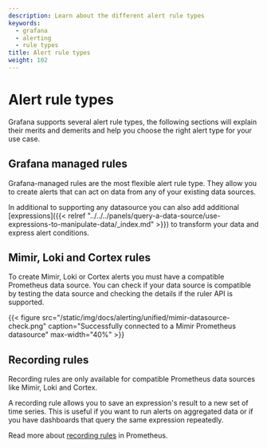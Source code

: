 ```yaml
---
description: Learn about the different alert rule types
keywords:
  - grafana
  - alerting
  - rule types
title: Alert rule types
weight: 102
---
```


# Alert rule types

Grafana supports several alert rule types, the following sections will explain their merits and demerits and help you choose the right alert type for your use case.

## Grafana managed rules

Grafana-managed rules are the most flexible alert rule type. They allow you to create alerts that can act on data from any of your existing data sources.

In additional to supporting any datasource you can also add additional [expressions]({{< relref "../../../panels/query-a-data-source/use-expressions-to-manipulate-data/_index.md" >}}) to transform your data and express alert conditions.

## Mimir, Loki and Cortex rules

To create Mimir, Loki or Cortex alerts you must have a compatible Prometheus data source. You can check if your data source is compatible by testing the data source and checking the details if the ruler API is supported.

{{< figure src="/static/img/docs/alerting/unified/mimir-datasource-check.png" caption="Successfully connected to a Mimir Prometheus datasource" max-width="40%" >}}

## Recording rules

Recording rules are only available for compatible Prometheus data sources like Mimir, Loki and Cortex.

A recording rule allows you to save an expression's result to a new set of time series. This is useful if you want to run alerts on aggregated data or if you have dashboards that query the same expression repeatedly.

Read more about [recording rules](https://prometheus.io/docs/prometheus/latest/configuration/recording_rules/) in Prometheus.
